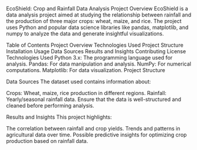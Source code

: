 EcoShield: Crop and Rainfall Data Analysis
Project Overview
EcoShield is a data analysis project aimed at studying the relationship between rainfall and the production of three major crops: wheat, maize, and rice. The project uses Python and popular data science libraries like pandas, matplotlib, and numpy to analyze the data and generate insightful visualizations.

Table of Contents
Project Overview
Technologies Used
Project Structure
Installation
Usage
Data Sources
Results and Insights
Contributing
License
Technologies Used
Python 3.x: The programming language used for analysis.
Pandas: For data manipulation and analysis.
NumPy: For numerical computations.
Matplotlib: For data visualization.
Project Structure



Data Sources
The dataset used contains information about:

Crops: Wheat, maize, rice production in different regions.
Rainfall: Yearly/seasonal rainfall data.
Ensure that the data is well-structured and cleaned before performing analysis.

Results and Insights
This project highlights:

The correlation between rainfall and crop yields.
Trends and patterns in agricultural data over time.
Possible predictive insights for optimizing crop production based on rainfall data.
